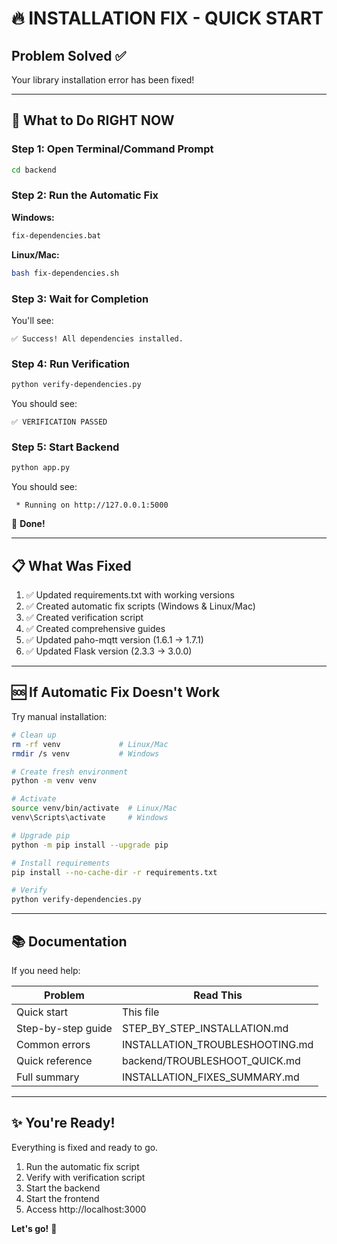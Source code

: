 # 🔥 INSTALLATION FIX - QUICK START

## Problem Solved ✅

Your library installation error has been fixed!

---

## 🚀 What to Do RIGHT NOW

### Step 1: Open Terminal/Command Prompt
```bash
cd backend
```

### Step 2: Run the Automatic Fix

**Windows:**
```bash
fix-dependencies.bat
```

**Linux/Mac:**
```bash
bash fix-dependencies.sh
```

### Step 3: Wait for Completion
You'll see:
```
✅ Success! All dependencies installed.
```

### Step 4: Run Verification
```bash
python verify-dependencies.py
```

You should see:
```
✅ VERIFICATION PASSED
```

### Step 5: Start Backend
```bash
python app.py
```

You should see:
```
 * Running on http://127.0.0.1:5000
```

🎉 **Done!**

---

## 📋 What Was Fixed

1. ✅ Updated requirements.txt with working versions
2. ✅ Created automatic fix scripts (Windows & Linux/Mac)
3. ✅ Created verification script
4. ✅ Created comprehensive guides
5. ✅ Updated paho-mqtt version (1.6.1 → 1.7.1)
6. ✅ Updated Flask version (2.3.3 → 3.0.0)

---

## 🆘 If Automatic Fix Doesn't Work

Try manual installation:

```bash
# Clean up
rm -rf venv             # Linux/Mac
rmdir /s venv           # Windows

# Create fresh environment
python -m venv venv

# Activate
source venv/bin/activate  # Linux/Mac
venv\Scripts\activate     # Windows

# Upgrade pip
python -m pip install --upgrade pip

# Install requirements
pip install --no-cache-dir -r requirements.txt

# Verify
python verify-dependencies.py
```

---

## 📚 Documentation

If you need help:

| Problem | Read This |
|---------|-----------|
| Quick start | This file |
| Step-by-step guide | STEP_BY_STEP_INSTALLATION.md |
| Common errors | INSTALLATION_TROUBLESHOOTING.md |
| Quick reference | backend/TROUBLESHOOT_QUICK.md |
| Full summary | INSTALLATION_FIXES_SUMMARY.md |

---

## ✨ You're Ready!

Everything is fixed and ready to go.

1. Run the automatic fix script
2. Verify with verification script
3. Start the backend
4. Start the frontend
5. Access http://localhost:3000

**Let's go!** 🚀
